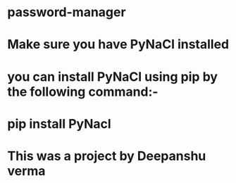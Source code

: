# password-manager
# Make sure you have PyNaCl installed
# you can install PyNaCl using pip by the following command:-
# pip install PyNacl
# This was a project by Deepanshu verma

